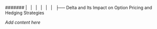 ####### |   |   |   |   |   |   ├── Delta and Its Impact on Option Pricing and Hedging Strategies

*Add content here*